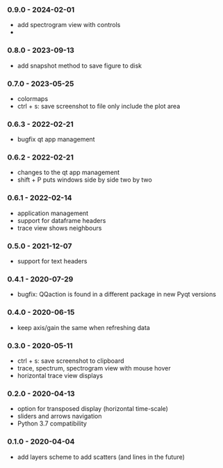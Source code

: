 ### 0.9.0 - 2024-02-01
-   add spectrogram view with controls
- 
### 0.8.0 - 2023-09-13
-   add snapshot method to save figure to disk
 
### 0.7.0 - 2023-05-25
-   colormaps
-   ctrl + s: save screenshot to file only include the plot area
  
### 0.6.3 - 2022-02-21
-   bugfix qt app management

### 0.6.2 - 2022-02-21
-   changes to the qt app management
-   shift + P puts windows side by side two by two

### 0.6.1 - 2022-02-14
-   application management
-   support for dataframe headers
-   trace view shows neighbours

### 0.5.0 - 2021-12-07 
-   support for text headers

### 0.4.1 - 2020-07-29
-   bugfix: QQaction is found in a different package in new Pyqt versions

### 0.4.0 - 2020-06-15
-   keep axis/gain the same when refreshing data

### 0.3.0 - 2020-05-11
-   ctrl + s: save screenshot to clipboard
-   trace, spectrum, spectrogram view with mouse hover
-   horizontal trace view displays

###  0.2.0 - 2020-04-13
-   option for transposed display (horizontal time-scale)
-   sliders and arrows navigation
-   Python 3.7 compatibility

###  0.1.0 - 2020-04-04
-   add layers scheme to add scatters (and lines in the future)
